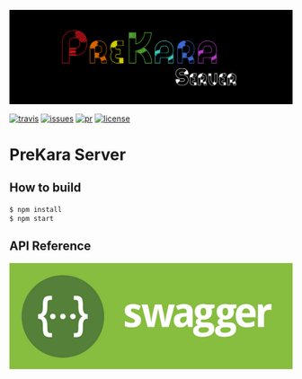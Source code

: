 ![banner](https://raw.githubusercontent.com/KawakawaRitsuki/Image/master/PreKara-banner-server.png)

[![travis](https://img.shields.io/travis/PreKara/PreKara-Server/master.svg?style=flat-square)](https://travis-ci.org/PreKara/PreKara-Server/)
[![issues](https://img.shields.io/github/issues/PreKara/PreKara-Server.svg?style=flat-square)](https://github.com/PreKara/PreKara-Server/issues)
[![pr](https://img.shields.io/github/issues-pr/PreKara/PreKara-Server.svg?style=flat-square)](https://github.com/PreKara/PreKara-Server/pulls)
[![license](https://img.shields.io/github/license/PreKara/PreKara-Server.svg?style=flat-square)](https://github.com/PreKara/PreKara-Server/blob/master/LICENSE)

# PreKara Server

## How to build

```
$ npm install
$ npm start
```

## API Reference

[![swagger](https://github.com/KawakawaRitsuki/Image/blob/master/swagger-logo-horizontal.jpeg?raw=true)](http://petstore.swagger.io/?url=https://raw.githubusercontent.com/PreKara/PreKara-Server/master/swagger.yaml)

